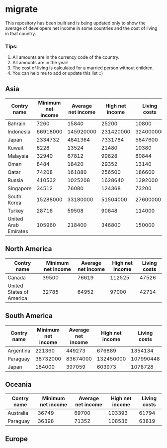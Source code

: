 # migrate
This repository has been built and is being updated only to show the average of developers net income in some countries and the cost of living in that country.
### Tips:
1. All amounts are in the currency code of the country.
2. All amounts are in the year!
3. The cost of living is calculated for a married person without children.
4. You can help me to add or update this list ::)

## Asia
| Contry name | Minimum net income | Average net income | High net income | Living costs |
| --- | --- | --- | --- | --- |
| Bahrain | 7260 | 15840 | 25200 | 10800 |
| Indonesia | 66918000 | 145920000 | 231420000 | 324000000 |
| Japan | 2334732 | 4841364 | 7331784 | 5847600 |
| Kuwait | 6228 | 13524 | 21480 | 10380 |
| Malaysia | 32940 | 67812 | 99828 | 80844 |
| Oman | 8484 | 18420 | 29352 | 13140 |
| Qatar | 74208 | 161880 | 256500 | 186600 |
| Russia | 410532 | 1025208 | 1628640 | 1392000 |
| Singapore | 34512 | 76080 | 124368 | 73200 |
| South Korea | 15288000 | 33180000 | 51504000 | 27600000 |
| Turkey | 28716 | 59508 | 90648 | 114000 |
| United Arab Emirates | 105960 | 218400 | 346800 | 150000 |

## North America
| Contry name | Minimum net income | Average net income | High net income | Living costs |
| --- | --- | --- | --- | --- |
| Canada | 39500 | 76619 | 112525 | 47526 |
| United States of America | 32785 | 64952 | 97000 | 42714 |

## South America
| Contry name | Minimum net income | Average net income | High net income | Living costs |
| --- | --- | --- | --- | --- |
| Argentina | 221360 | 449273 | 676889 | 1354134 |
| Paraguay | 38732000 | 83674000 | 132450000 | 107990448 |
| Japan | 184000 | 397059 | 603973 | 1078728 |


## Oceania
| Contry name | Minimum net income | Average net income | High net income | Living costs |
| --- | --- | --- | --- | --- |
| Australia | 36749 | 69700 | 103393 | 61794 |
| Paraguay | 36398 | 71352 | 108536 | 63819 |

## Europe

